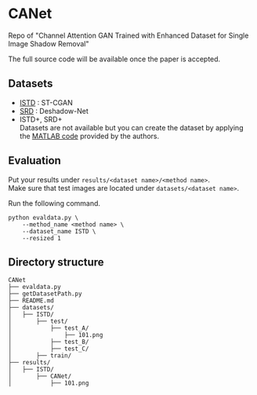 
# CANet
Repo of "Channel Attention GAN Trained with Enhanced Dataset for Single Image Shadow Removal"

The full source code will be available once the paper is accepted.

## Datasets
* [ISTD](https://github.com/DeepInsight-PCALab/ST-CGAN) : ST-CGAN
* [SRD](http://www.shengfenghe.com/publications/) : Deshadow-Net
* ISTD+, SRD+  
Datasets are not available but you can create the dataset by applying the [MATLAB code](https://www3.cs.stonybrook.edu/~cvl/projects/SID/index.html) provided by the authors.

## Evaluation
Put your results under `results/<dataset name>/<method name>`.  
Make sure that test images are located under `datasets/<dataset name>`.

Run the following command.
```
python evaldata.py \
    --method_name <method name> \
    --dataset_name ISTD \
    --resized 1
```

## Directory structure
```
CANet
├── evaldata.py
├── getDatasetPath.py
├── README.md
├── datasets/
│   ├── ISTD/
│       ├── test/
│           ├── test_A/
│               ├── 101.png
│           ├── test_B/
│           ├── test_C/
│       ├── train/
├── results/
│   ├── ISTD/
│       ├── CANet/
│           ├── 101.png
```